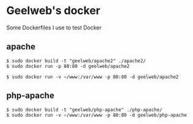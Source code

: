 # Geelweb's docker

Some Dockerfiles I use to test Docker

## apache

    $ sudo docker build -t "geelweb/apache2" ./apache2/
    $ sudo docker run -p 80:80 -d geelweb/apache2

    $ sudo docker run -v ~/www:/var/www -p 80:80 -d geelweb/apache2

## php-apache

    $ sudo docker build -t "geelweb/php-apache" ./php-apache/
    $ sudo docker run -v ~/www:/var/www -p 80:80 -d geelweb/php-apache


